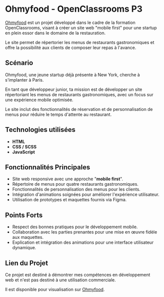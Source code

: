 # Ohmyfood - OpenClassrooms P3

[Ohmyfood](https://ohmyfood.julesmatundu.com/) est un projet développé dans le cadre de la formation OpenClassrooms, visant à créer un site web "mobile first" pour une startup en plein essor dans le domaine de la restauration. 

Le site permet de répertorier les menus de restaurants gastronomiques et offre la possibilité aux clients de composer leur repas à l'avance.

## Scénario

Ohmyfood, une jeune startup déjà présente à New York, cherche à s'implanter à Paris. 

En tant que développeur junior, ta mission est de développer un site répertoriant les menus de restaurants gastronomiques, avec un focus sur une expérience mobile optimisée. 

Le site inclut des fonctionnalités de réservation et de personnalisation de menus pour réduire le temps d'attente au restaurant.


## Technologies utilisées

- **HTML**
- **CSS / SCSS**
- **JavaScript**

## Fonctionnalités Principales

- Site web responsive avec une approche "**mobile first**".
- Répertoire de menus pour quatre restaurants gastronomiques.
- Fonctionnalités de personnalisation des menus pour les clients.
- Intégration d'animations soignées pour améliorer l'expérience utilisateur.
- Utilisation de prototypes et maquettes fournis via Figma.

## Points Forts

- Respect des bonnes pratiques pour le développement mobile.
- Collaboration avec les parties prenantes pour une mise en œuvre fidèle aux maquettes.
- Explication et intégration des animations pour une interface utilisateur dynamique.

## Lien du Projet

Ce projet est destiné à démontrer mes compétences en développement web et n'est pas destiné à une utilisation commerciale.

Il est disponible pour visualisation sur [Ohmyfood](https://ohmyfood.julesmatundu.com/).
